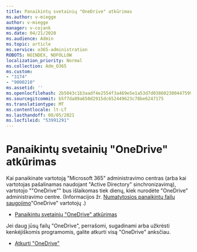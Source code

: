 ```yaml
---
title: Panaikintų svetainių "OneDrive" atkūrimas
ms.author: v-miegge
author: v-miegge
manager: v-cojank
ms.date: 04/21/2020
ms.audience: Admin
ms.topic: article
ms.service: o365-administration
ROBOTS: NOINDEX, NOFOLLOW
localization_priority: Normal
ms.collection: Adm_O365
ms.custom:
- "3174"
- "9000210"
ms.assetid: ''
ms.openlocfilehash: 2b5043c1b3aadf4e2554f3a469e5e1a53d7d038602300447599ff1c13cf31271
ms.sourcegitcommit: b5f7da89a650d2915dc652449623c78be6247175
ms.translationtype: MT
ms.contentlocale: lt-LT
ms.lasthandoff: 08/05/2021
ms.locfileid: "53991291"
---
```

# <a name="restore-a-deleted-onedrive-site"></a>Panaikintų svetainių "OneDrive" atkūrimas

Kai panaikinate vartotoją "Microsoft 365" administravimo centras (arba kai vartotojas pašalinamas naudojant "Active Directory" sinchronizavimą), vartotojo ""OneDrive"" bus išlaikomas tiek dienų, kiek nurodėte "OneDrive" administravimo centre. (Informacijos žr. [Numatytosios panaikintų failų saugojimo](https://docs.microsoft.com/onedrive/set-retention)"OneDrive" vartotojų .)

* [Panaikintų svetainių "OneDrive" atkūrimas](https://docs.microsoft.com/onedrive/restore-deleted-onedrive)

Jei daug jūsų failų "OneDrive", perrašomi, sugadinami arba užkrėsti kenkėjiškomis programomis, galite atkurti visą "OneDrive" anksčiau.

* [Atkurti "OneDrive"](https://support.office.com/article/Restore-your-OneDrive-fa231298-759d-41cf-bcd0-25ac53eb8a15)